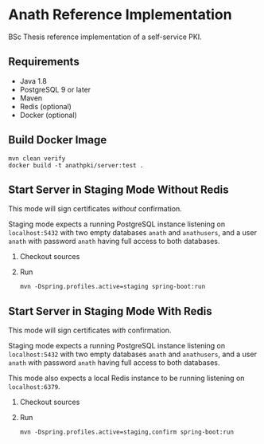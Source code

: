 Anath Reference Implementation
===

BSc Thesis reference implementation of a self-service PKI.
 

Requirements
---

* Java 1.8
* PostgreSQL 9 or later
* Maven
* Redis (optional)
* Docker (optional)

Build Docker Image
---

    mvn clean verify
    docker build -t anathpki/server:test .

Start Server in Staging Mode Without Redis
---

This mode will sign certificates _without_ confirmation.

Staging mode expects a running PostgreSQL instance listening on `localhost:5432` with two empty databases `anath` and 
`anathusers`, and a user `anath` with password `anath` having full access to both databases.

1. Checkout sources
1. Run

       mvn -Dspring.profiles.active=staging spring-boot:run
       
Start Server in Staging Mode With Redis
---

This mode will sign certificates _with_ confirmation.

Staging mode expects a running PostgreSQL instance listening on `localhost:5432` with two empty databases `anath` and 
`anathusers`, and a user `anath` with password `anath` having full access to both databases.

This mode also expects a local Redis instance to be running listening on `localhost:6379`.

1. Checkout sources
1. Run

       mvn -Dspring.profiles.active=staging,confirm spring-boot:run